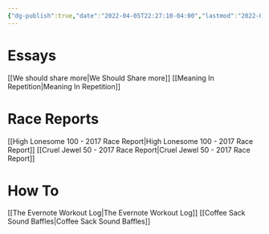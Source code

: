 ```yaml
---
{"dg-publish":true,"date":"2022-04-05T22:27:10-04:00","lastmod":"2022-04-20T14:22:33-04:00","permalink":"/writing/","dgHomeLink":true,"dgPassFrontmatter":true}
---
```


# Essays
[[We should share more|We Should Share more]]
[[Meaning In Repetition|Meaning In Repetition]]

# Race Reports
[[High Lonesome 100 - 2017 Race Report|High Lonesome 100 - 2017 Race Report]]
[[Cruel Jewel 50 - 2017 Race Report|Cruel Jewel 50 - 2017 Race Report]]

# How To
[[The Evernote Workout Log|The Evernote Workout Log]]
[[Coffee Sack Sound Baffles|Coffee Sack Sound Baffles]]
